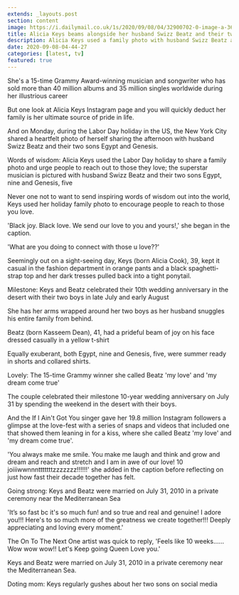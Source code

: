 ```yaml
---
extends: _layouts.post
section: content
image: https://i.dailymail.co.uk/1s/2020/09/08/04/32900702-0-image-a-36_1599535154322.jpg 
title: Alicia Keys beams alongside her husband Swizz Beatz and their two sons 
description: Alicia Keys used a family photo with husband Swizz Beatz and their two sons to encourage people to spread the word of love What are you doing to connect with those u love?? 
date: 2020-09-08-04-44-27 
categories: [latest, tv] 
featured: true 
--- 
```

She's a 15-time Grammy Award-winning musician and songwriter who has sold more than 40 million albums and 35 million singles worldwide during her illustrious career

But one look at Alicia Keys Instagram page and you will quickly deduct her family is her ultimate source of pride in life. 

And on Monday, during the Labor Day holiday in the US, the New York City shared a heartfelt photo of herself sharing the afternoon with husband Swizz Beatz and their two sons Egypt and Genesis.

Words of wisdom: Alicia Keys used the Labor Day holiday to share a family photo and urge people to reach out to those they love; the superstar musician is pictured with husband Swizz Beatz and their two sons Egypt, nine and Genesis, five

Never one not to want to send inspiring words of wisdom out into the world, Keys used her holiday family photo to encourage people to reach to those you love.

'Black joy. Black love. We send our love to you and yours!,' she began in the caption.

'What are you doing to connect with those u love??'

Seemingly out on a sight-seeing day, Keys (born Alicia Cook), 39, kept it casual in the fashion department in orange pants and a black spaghetti-strap top and her dark tresses pulled back into a tight ponytail.

Milestone: Keys and Beatz celebrated their 10th wedding anniversary in the desert with their two boys in late July and early August 

She has her arms wrapped around her two boys as her husband snuggles his entire family from behind. 

Beatz (born Kasseem Dean), 41, had a prideful beam of joy on his face dressed casually in a yellow t-shirt

Equally exuberant, both Egypt, nine and Genesis, five, were summer ready in shorts and collared shirts.

Lovely: The 15-time Grammy winner she called Beatz 'my love' and 'my dream come true'

The couple celebrated their milestone 10-year wedding anniversary on July 31 by spending the weekend in the desert with their boys.   

And the If I Ain't Got You singer gave her 19.8 million Instagram followers a glimpse at the love-fest with a series of snaps and videos that included one that showed them leaning in for a kiss, where she called Beatz 'my love' and 'my dream come true'. 

'You always make me smile. You make me laugh and think and grow and dream and reach and stretch and I am in awe of our love! 10 joiiiwwnnntttttttzzzzzzz!!!!!!' she added in the caption before reflecting on just how fast their decade together has felt.

Going strong: Keys and Beatz were married on July 31, 2010 in a private ceremony near the Mediterranean Sea

'It’s so fast bc it's so much fun! and so true and real and genuine! I adore you!!! Here's to so much more of the greatness we create together!!! Deeply appreciating and loving every moment.'  

The On To The Next One artist was quick to reply, 'Feels like 10 weeks...... Wow wow wow‼️ Let's Keep going Queen Love you.'   

Keys and Beatz were married on July 31, 2010 in a private ceremony near the Mediterranean Sea. 

Doting mom: Keys regularly gushes about her two sons on social media

